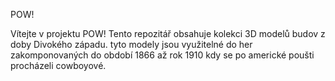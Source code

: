 POW!

Vítejte v projektu POW! Tento repozitář obsahuje kolekci 3D modelů budov z doby Divokého západu. tyto modely jsou využitelné do her zakomponovaných do období 1866 až rok 1910 kdy se po americké poušti procházeli cowboyové.
